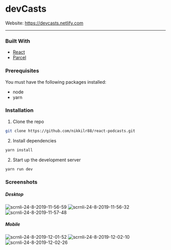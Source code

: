 # devCasts

Website: https://devcasts.netlify.com

---

### Built With

- [React](https://reactjs.org/)
- [Parcel](https://parceljs.org)

### Prerequisites

You must have the following packages installed:

- node
- yarn

### Installation

1. Clone the repo

```sh
git clone https://github.com/nikkilr88/react-podcasts.git
```

2. Install dependencies

```sh
yarn install
```

2. Start up the development server

```sh
yarn run dev
```

### Screenshots

##### Desktop

<img src="https://i.ibb.co/6mBMhN5/scrnli-24-8-2019-11-56-59.png" alt="scrnli-24-8-2019-11-56-59" border="0" />

<img src="https://i.ibb.co/VqvRN4c/scrnli-24-8-2019-11-56-32.png" alt="scrnli-24-8-2019-11-56-32" border="0" />

<img src="https://i.ibb.co/VvmFC5y/scrnli-24-8-2019-11-57-48.png" alt="scrnli-24-8-2019-11-57-48" border="0" />

##### Mobile

<img src="https://i.ibb.co/BswQns6/scrnli-24-8-2019-12-01-52.png" alt="scrnli-24-8-2019-12-01-52" border="0" />

<img src="https://i.ibb.co/b2g8Hnx/scrnli-24-8-2019-12-02-10.png" alt="scrnli-24-8-2019-12-02-10" border="0" />

<img src="https://i.ibb.co/grs9Cjy/scrnli-24-8-2019-12-02-26.png" alt="scrnli-24-8-2019-12-02-26" border="0" />
